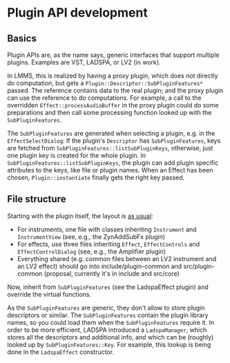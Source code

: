 # Plugin API development

## Basics

Plugin APIs are, as the name says, generic interfaces that support multiple plugins. Examples are VST, LADSPA, or LV2 (in work).

In LMMS, this is realized by having a proxy plugin, which does not directly do computation, but gets a `Plugin::Descriptor::SubPluginFeatures*` passed. The reference contains data to the real plugin; and the proxy plugin can use the reference to do computations. For example, a call to the overridden `Effect::processAudioBuffer` in the proxy plugin could do some preparations and then call some processing function looked up with the `SubPluginFeatures`.

The `SubPluginFeatures` are generated when selecting a plugin, e.g. in the `EffectSelectDialog`: If the plugin's `Descriptor` has `SubPluginFeatures`, keys are fetched from `SubPluginFeatures::listSubPluginKeys`, otherwise, just one plugin key is created for the whole plugin. In `SubPluginFeatures::listSubPluginKeys`, the plugin can add plugin specific attributes to the keys, like file or plugin names. When an Effect has been chosen, `Plugin::instantiate` finally gets the right key passed.

## File structure

Starting with the plugin itself, the layout is [as usual](Plugin-development.md):

* For instruments, one file with classes inheriting `Instrument` and `InstrumentView` (see, e.g., the ZynAddSubFx plugin)
* For effects, use three files inheriting `Effect`, `EffectControls` and `EffectControlDialog` (see, e.g., the Amplifier plugin)
* Everything shared (e.g. common files between an LV2 instrument and an LV2 effect) should go into include/plugin-common and src/plugin-common (proposal, currently it's in include and src/core)

Now, inherit from `SubPluginFeatures` (see the LadspaEffect plugin) and override the virtual functions.

As the `SubPluginFeatures` are generic, they don't allow to store plugin descriptors or similar. The `SubPluginFeatures` contain the plugin library names, so you could load them when the `SubPluginFeatures` require it. In order to be more efficient, LADSPA introduced a `LadspaManager`, which stores all the descriptors and additional info, and which can be (roughly) looked up by `SubPluginFeatures::Key`. For example, this lookup is being done in the `LadspaEffect` constructor.
